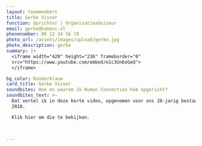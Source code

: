 ```yaml
---
layout: teammembers
title: Gerke Visser
function: Oprichter | Organisatieadviseur
email: gerke@humanc.nl
phonenumber: 06 12 34 56 78
photo_url: /assets/images/upload/gerke.jpg
photo_description: gerke
summary: |+
  <iframe width="420" height="236" frameborder="0"
  src="https://www.youtube.com/embed/e1c3Un6oGeQ">
  </iframe>

bg_color: Donkerblauw
card_title: Gerke Visser
soundbites: Hoe en waarom ik Human Connection heb opgericht?
soundbites_text: >-
  Dat vertel ik ​in deze korte video, opgenomen voor ons 20-jarig bestaan in
  2018. ​

  Klik hier om die te bekijken.​


  ​
---
```

